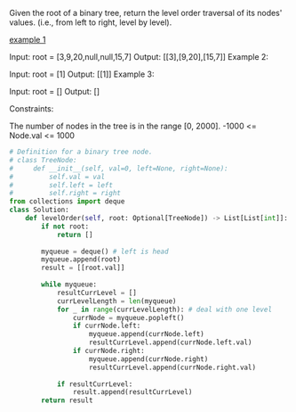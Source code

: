 Given the root of a binary tree, return the level order traversal of its nodes' values. (i.e., from left to right, level by level).

[example 1](basic/../../basic/image/252_example.png)

Input: root = [3,9,20,null,null,15,7]
Output: [[3],[9,20],[15,7]]
Example 2:

Input: root = [1]
Output: [[1]]
Example 3:

Input: root = []
Output: []
 

Constraints:

The number of nodes in the tree is in the range [0, 2000].
-1000 <= Node.val <= 1000

```python
# Definition for a binary tree node.
# class TreeNode:
#     def __init__(self, val=0, left=None, right=None):
#         self.val = val
#         self.left = left
#         self.right = right
from collections import deque
class Solution:
    def levelOrder(self, root: Optional[TreeNode]) -> List[List[int]]:
        if not root:
            return []
            
        myqueue = deque() # left is head
        myqueue.append(root)
        result = [[root.val]]
        
        while myqueue:
            resultCurrLevel = []
            currLevelLength = len(myqueue)
            for _ in range(currLevelLength): # deal with one level
                currNode = myqueue.popleft()
                if currNode.left:
                    myqueue.append(currNode.left)
                    resultCurrLevel.append(currNode.left.val)
                if currNode.right:
                    myqueue.append(currNode.right)
                    resultCurrLevel.append(currNode.right.val)
            
            if resultCurrLevel:
                result.append(resultCurrLevel)
        return result
```